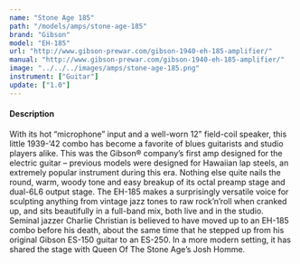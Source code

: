 ```yaml
---
name: "Stone Age 185"
path: "/models/amps/stone-age-185"
brand: "Gibson"
model: "EH-185"
url: "http://www.gibson-prewar.com/gibson-1940-eh-185-amplifier/"
manual: "http://www.gibson-prewar.com/gibson-1940-eh-185-amplifier/"
image: "../../../images/amps/stone-age-185.png"
instrument: ["Guitar"]
update: ["1.0"]
---
```

#### Description
With its hot “microphone” input and a well-worn 12” field-coil speaker, this little 1939-’42 combo has become a favorite of blues guitarists and studio players alike. This was the Gibson® company’s first amp designed for the electric guitar – previous models were designed for Hawaiian lap steels, an extremely popular instrument during this era. Nothing else quite nails the round, warm, woody tone and easy breakup of its octal preamp stage and dual-6L6 output stage. The EH-185 makes a surprisingly versatile voice for sculpting anything from vintage jazz tones to raw rock’n’roll when cranked up, and sits beautifully in a full-band mix, both live and in the studio. Seminal jazzer Charlie Christian is believed to have moved up to an EH-185 combo before his death, about the same time that he stepped up from his original Gibson ES-150 guitar to an ES-250. In a more modern setting, it has shared the stage with Queen Of The Stone Age’s Josh Homme. 